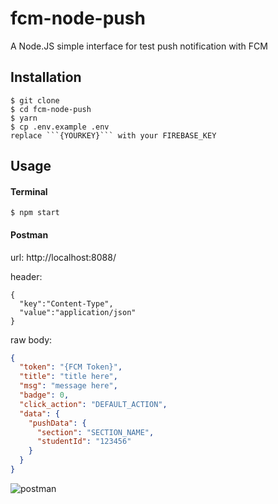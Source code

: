 fcm-node-push
========
A Node.JS simple interface for test push notification with FCM


## Installation

    $ git clone 
    $ cd fcm-node-push
    $ yarn
    $ cp .env.example .env
    replace ```{YOURKEY}``` with your FIREBASE_KEY

## Usage
#### Terminal

```
$ npm start
```


#### Postman
url: http://localhost:8088/

header:

```
{
  "key":"Content-Type",
  "value":"application/json"
}
```

raw body:

```json
{
  "token": "{FCM Token}",
  "title": "title here",
  "msg": "message here",
  "badge": 0,
  "click_action": "DEFAULT_ACTION",
  "data": {
    "pushData": {
      "section": "SECTION_NAME",
      "studentId": "123456"
    }
  }
}
```

![postman](http://i.imgur.com/KuExlGk.png)
